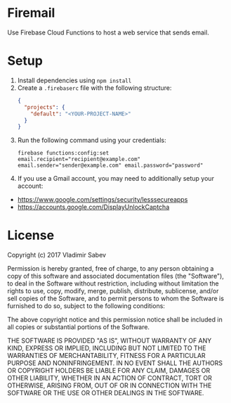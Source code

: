 # Firemail
Use Firebase Cloud Functions to host a web service that sends email.

# Setup
1. Install dependencies using `npm install`
2. Create a `.firebaserc` file with the following structure:
    ```json
    {
      "projects": {
        "default": "<YOUR-PROJECT-NAME>"
      }
    }
    ```
3. Run the following command using your credentials:
    ```
    firebase functions:config:set email.recipient="recipient@example.com" email.sender="sender@example.com" email.password="password"
    ```
4. If you use a Gmail account, you may need to additionally setup your account:
  - https://www.google.com/settings/security/lesssecureapps
  - https://accounts.google.com/DisplayUnlockCaptcha

# License
Copyright (c) 2017 Vladimir Sabev

Permission is hereby granted, free of charge, to any person
obtaining a copy of this software and associated documentation
files (the "Software"), to deal in the Software without
restriction, including without limitation the rights to use,
copy, modify, merge, publish, distribute, sublicense, and/or sell
copies of the Software, and to permit persons to whom the
Software is furnished to do so, subject to the following
conditions:

The above copyright notice and this permission notice shall be
included in all copies or substantial portions of the Software.

THE SOFTWARE IS PROVIDED "AS IS", WITHOUT WARRANTY OF ANY KIND,
EXPRESS OR IMPLIED, INCLUDING BUT NOT LIMITED TO THE WARRANTIES
OF MERCHANTABILITY, FITNESS FOR A PARTICULAR PURPOSE AND
NONINFRINGEMENT. IN NO EVENT SHALL THE AUTHORS OR COPYRIGHT
HOLDERS BE LIABLE FOR ANY CLAIM, DAMAGES OR OTHER LIABILITY,
WHETHER IN AN ACTION OF CONTRACT, TORT OR OTHERWISE, ARISING
FROM, OUT OF OR IN CONNECTION WITH THE SOFTWARE OR THE USE OR
OTHER DEALINGS IN THE SOFTWARE.
